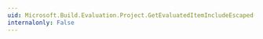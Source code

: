 ```yaml
---
uid: Microsoft.Build.Evaluation.Project.GetEvaluatedItemIncludeEscaped(Microsoft.Build.Evaluation.ProjectItemDefinition)
internalonly: False
---
```

